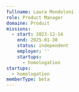 ```yaml
---
fullname: Laura Mondoloni
role: Product Manager
domaine: Produit
missions:
  - start: 2023-12-14
    end: 2025-01-30
    status: independent
    employer: ''
    startups:
      - homologation
startups:
  - homologation
memberType: beta
---
```

